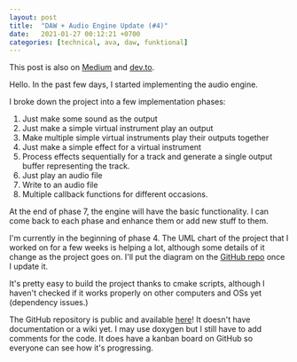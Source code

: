 ```yaml
---
layout: post
title:  "DAW + Audio Engine Update (#4)"
date:   2021-01-27 00:12:21 +0700
categories: [technical, ava, daw, funktional]
---
```

This post is also on [Medium](https://amuuu.medium.com/open-source-daw-audio-engine-update-4-d54c525bff77) and [dev.to](https://dev.to/amuuu/open-source-daw-audio-engine-update-4-4ai5).

Hello.
In the past few days, I started implementing the audio engine.

I broke down the project into a few implementation phases:

1) Just make some sound as the output
2) Just make a simple virtual instrument play an output
3) Make multiple simple virtual instruments play their outputs together
4) Just make a simple effect for a virtual instrument
5) Process effects sequentially for a track and generate a single output buffer representing the track.
6) Just play an audio file
7) Write to an audio file
8) Multiple callback functions for different occasions.

At the end of phase 7, the engine will have the basic functionality. I can come back to each phase and enhance them or add new stuff to them.

I'm currently in the beginning of phase 4. The UML chart of the project that I worked on for a few weeks is helping a lot, although some details of it change as the project goes on. I'll put the diagram on the [GitHub repo](https://github.com/funktional-stdo/ava) once I update it.

It's pretty easy to build the project thanks to cmake scripts, although I haven't checked if it works properly on other computers and OSs yet (dependency issues.)

The GitHub repository is public and available [here](https://github.com/funktional-stdo/ava)! It doesn't have documentation or a wiki yet. I may use doxygen but I still have to add comments for the code. It does have a kanban board on GitHub so everyone can see how it's progressing.
